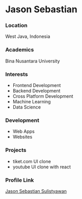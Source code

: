 # Jason Sebastian

### Location

West Java, Indonesia

### Academics

Bina Nusantara University

### Interests

- Frontend Development
- Backend Development
- Cross Platform Development
- Machine Learning
- Data Science

### Development

- Web Apps
- Websites

### Projects

- tiket.com UI clone
- youtube UI clone with react

### Profile Link

[Jason Sebastian Sulistyawan](https://github.com/youhane)